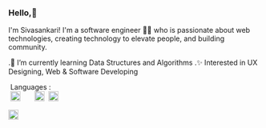 ### Hello,👋

I'm Sivasankari! I'm a software engineer 👩‍💻 who is passionate about web technologies, creating technology to elevate people, and building community.


.🧠 I’m currently learning Data Structures and Algorithms
.✨ Interested in UX Designing, Web & Software Developing 

&nbsp;Languages : \
&nbsp;<a href="https://www.open-std.org/jtc1/sc22/wg14/" title="C Lang"><img loading="lazy" height="20" src="https://cdn.simpleicons.org/C/a8b9cc"></a>&nbsp;<a href="https://html.spec.whatwg.org/multipage/" title="HTML5"><img loading="lazy" height="16" src="https://cdn.simpleicons.org/Html5/e34f26"></a>&nbsp;
<a href="https://www.w3.org/TR/CSS/#css" title="CSS3"><img loading="lazy" height="20" src="https://cdn.simpleicons.org/Css3/1572b6"></a>&nbsp;
<a href="http://www.ecma-international.org/publications-and-standards/standards/ecma-262/" title="JavaScript"><img loading="lazy" height="20" src="https://cdn.simpleicons.org/JavaScript/f7df1e"></a>&nbsp;

<a href="https://reactjs.org/" title="React JS - Will learn soon"><img loading="lazy" height="20" src="https://cdn.simpleicons.org/React/61dafb10"></a>&nbsp;





